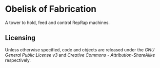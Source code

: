 # Obelisk of Fabrication

A tower to hold, feed and control RepRap machines.

## Licensing

Unless otherwise specified, code and objects are released under the *GNU General Public License v3* and *Creative Commons - Attribution-ShareAlike* respectively.

